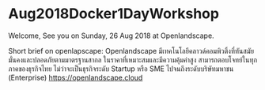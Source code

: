 # Aug2018Docker1DayWorkshop

Welcome, See you on Sunday, 26 Aug 2018 at Openlandscape.

Short brief on openlapscape:
Openlandscape มีเทคโนโลยีคลาวด์คอมพิวติ้งที่ทันสมัย มั่นคงและปลอดภัยตามมาตรฐานสากล ในราคาที่เหมาะสมและมีความคุ้มค่าสูง สามารถตอบโจทย์ในทุกภาคของธุรกิจไทย  ไม่ว่าจะเป็นธุรกิจระดับ Startup หรือ SME ไปจนถึงระดับบริษัทมหาชน (Enterprise)
https://openlandscape.cloud
